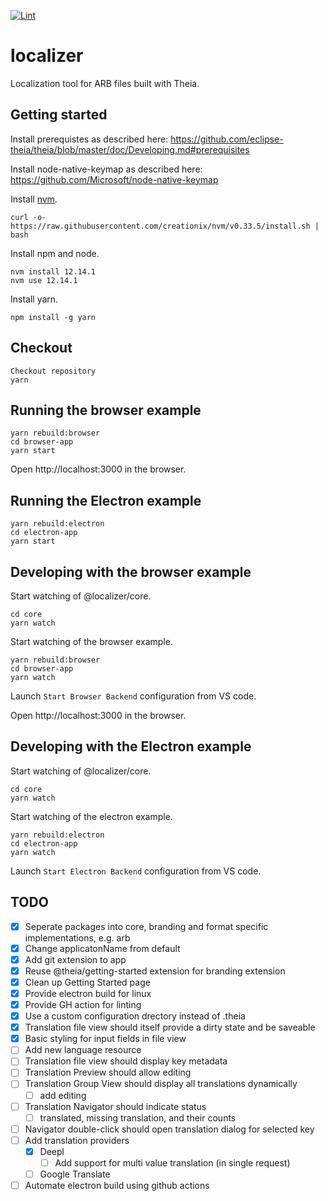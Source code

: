 [![Lint](https://github.com/alxflam/localizer/actions/workflows/lint.yml/badge.svg)](https://github.com/alxflam/localizer/actions/workflows/lint.yml)

# localizer
Localization tool for ARB files built with Theia.

## Getting started

Install prerequistes as described here: https://github.com/eclipse-theia/theia/blob/master/doc/Developing.md#prerequisites

Install node-native-keymap as described here: https://github.com/Microsoft/node-native-keymap

Install [nvm](https://github.com/creationix/nvm#install-script).

    curl -o- https://raw.githubusercontent.com/creationix/nvm/v0.33.5/install.sh | bash

Install npm and node.

    nvm install 12.14.1
    nvm use 12.14.1

Install yarn.

    npm install -g yarn

## Checkout

    Checkout repository
    yarn 

## Running the browser example

    yarn rebuild:browser
    cd browser-app
    yarn start

Open http://localhost:3000 in the browser.

## Running the Electron example

    yarn rebuild:electron
    cd electron-app
    yarn start

## Developing with the browser example

Start watching of @localizer/core.

    cd core
    yarn watch

Start watching of the browser example.

    yarn rebuild:browser
    cd browser-app
    yarn watch

Launch `Start Browser Backend` configuration from VS code.

Open http://localhost:3000 in the browser.

## Developing with the Electron example

Start watching of @localizer/core.

    cd core
    yarn watch

Start watching of the electron example.

    yarn rebuild:electron
    cd electron-app
    yarn watch

Launch `Start Electron Backend` configuration from VS code.

##  TODO

- [X] Seperate packages into core, branding and format specific implementations, e.g. arb
- [X] Change applicatonName from default
- [X] Add git extension to app
- [X] Reuse @theia/getting-started extension for branding extension
- [X] Clean up Getting Started page
- [X] Provide electron build for linux
- [X] Provide GH action for linting
- [X] Use a custom configuration drectory instead of .theia
- [X] Translation file view should itself provide a dirty state and be saveable
- [X] Basic styling for input fields in file view
- [ ] Add new language resource
- [ ] Translation file view should display key metadata
- [ ] Translation Preview should allow editing
- [ ] Translation Group View should display all translations dynamically
    - [ ] add editing
- [ ] Translation Navigator should indicate status
    - [ ] translated, missing translation, and their counts
- [ ] Navigator double-click should open translation dialog for selected key
- [ ] Add translation providers
    - [X] Deepl
        - [ ] Add support for multi value translation (in single request)
    - [ ] Google Translate
- [ ] Automate electron build using github actions
